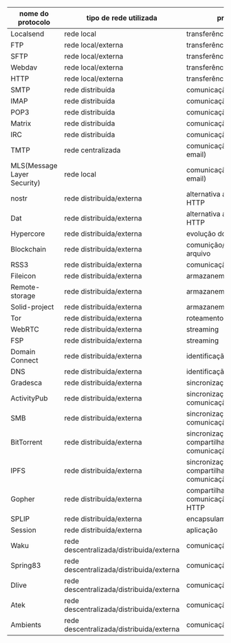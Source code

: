 | nome do protocolo           | tipo de rede utilizada                   | proposta                                           | órgão responsavel |
|-----------------------------|------------------------------------------|----------------------------------------------------|-------------------|
| Localsend                   | rede local                               | transferência de arquivo                           |  Localsend        |
| FTP                         | rede local/externa                       | transferência de arquivo                           |    IETF           |
| SFTP                        | rede local/externa                       | transferência de arquivo                           |    IETF           |
| Webdav                      | rede local/externa                       | transferência de arquivo                           |    IETF           |
| HTTP                        | rede local/externa                       | transferência de arquivo                           |                   |
| SMTP                        | rede distribuída                         | comunicação(email)                                 |                   |
| IMAP                        | rede distribuída                         | comunicação(email)                                 |                   |
| POP3                        | rede distribuída                         | comunicação(email)                                 |                   |
| Matrix                      | rede distribuída                         | comunicação(chat)                                  |                   |
| IRC                         | rede distribuída                         | comunicação(chat)                                  |                   |
| TMTP                        | rede centralizada                        | comunicação(alternativa ao email)                  |                   |
| MLS(Message Layer Security) | rede local                               | comunicação(alternativa ao email)                  |                   |
| nostr                       | rede distribuída/externa                 | alternativa ao ActivityPub, HTTP                   |                   |
| Dat                         | rede distribuída/externa                 | alternativa ao ActivityPub, HTTP                   |                   |
| Hypercore                   | rede distribuída/externa                 | evolução do protocolo Dat                          |                   |
| Blockchain                  | rede distribuída/externa                 | comunição/transferência de arquivo                 |                   |
| RSS3                        | rede distribuída/externa                 | comunicação/sincronização                          |                   |
| Fileicon                    | rede distribuída/externa                 | armazanemento                                      |                   |
| Remote-storage              | rede distribuída/externa                 | armazanemento                                      |                   |
| Solid-project               | rede distribuída/externa                 | armazanemento                                      |                   |
| Tor                         | rede distribuída/externa                 | roteamento                                         |                   |
| WebRTC                      | rede distribuída/externa                 | streaming                                          |                   |
| FSP                         | rede distribuída/externa                 | streaming                                          |                   |
| Domain Connect              | rede distribuída/externa                 | identificação                                      |                   |
| DNS                         | rede distribuída/externa                 | identificação                                      |                   |
| Gradesca                    | rede distribuída/externa                 | sincronização                                      |                   |
| ActivityPub                 | rede distribuída/externa                 | sincronização, comunicação                         |                   |
| SMB                         | rede distribuída/externa                 | sincronização, comunicação                         |                   |
| BitTorrent                  | rede distribuída/externa                 | sincronização, compartilhamento, comunicação       |                   |
| IPFS                        | rede distribuída/externa                 | sincronização, compartilhamento, comunicação       |                   |
| Gopher                      | rede distribuída/externa                 | compartilhamento, comunicação, alternativa ao HTTP |                   |
| SPLIP                       | rede distribuída/externa                 | encapsulamento                                     |                   |
| Session                     | rede distribuída/externa                 | aplicação                                          |                   |
| Waku                        | rede descentralizada/distribuida/externa | comunicação                                        |                   |
| Spring83                    | rede descentralizada/distribuida/externa | comunicação                                        |                   |
| Dlive                       | rede descentralizada/distribuida/externa | comunicação                                        |                   |
| Atek                        | rede descentralizada/distribuida/externa | comunicação                                        |                   |
| Ambients                    | rede descentralizada/distribuida/externa | comunicação                                        |                   |

